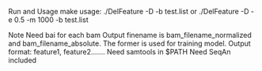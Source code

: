 Run and Usage
	make
	usage: ./DelFeature -D -b test.list or ./DelFeature -D -e 0.5 -m 1000 -b test.list

Note
	Need bai for each bam
	Output finename is bam_filename_normalized and bam_filename_absolute. The former is used for training model.
	Output format: feature1, feature2.......
	Need samtools in $PATH
	Need SeqAn included
